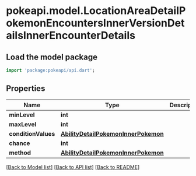 # pokeapi.model.LocationAreaDetailPokemonEncountersInnerVersionDetailsInnerEncounterDetails

## Load the model package
```dart
import 'package:pokeapi/api.dart';
```

## Properties
Name | Type | Description | Notes
------------ | ------------- | ------------- | -------------
**minLevel** | **int** |  | 
**maxLevel** | **int** |  | 
**conditionValues** | [**AbilityDetailPokemonInnerPokemon**](AbilityDetailPokemonInnerPokemon.md) |  | [optional] 
**chance** | **int** |  | 
**method** | [**AbilityDetailPokemonInnerPokemon**](AbilityDetailPokemonInnerPokemon.md) |  | 

[[Back to Model list]](../README.md#documentation-for-models) [[Back to API list]](../README.md#documentation-for-api-endpoints) [[Back to README]](../README.md)


